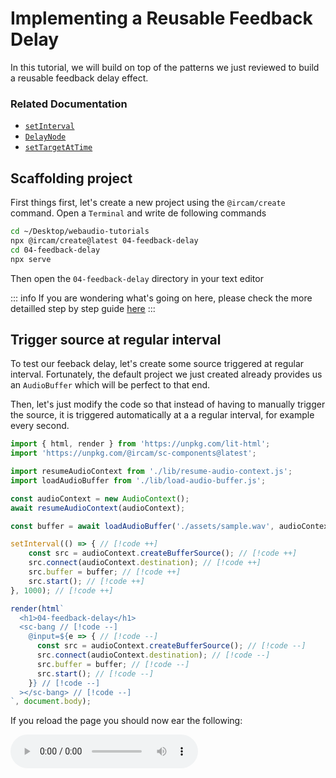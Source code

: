 <script setup>
import { withBase } from 'vitepress'
</script>

# Implementing a Reusable Feedback Delay

In this tutorial, we will build on top of the patterns we just reviewed to build a reusable feedback delay effect.

### Related Documentation

- [`setInterval`](https://developer.mozilla.org/docs/Web/API/setInterval)
- [`DelayNode`](https://developer.mozilla.org/docs/Web/API/DelayNode)
- [`setTargetAtTime`](https://developer.mozilla.org/docs/Web/API/AudioParam/setTargetAtTime) 

## Scaffolding project

First things first, let's create a new project using the `@ircam/create` command. Open a `Terminal` and write de following commands

```sh
cd ~/Desktop/webaudio-tutorials
npx @ircam/create@latest 04-feedback-delay
cd 04-feedback-delay
npx serve
```

Then open the `04-feedback-delay` directory in your text editor

::: info
If you are wondering what's going on here, please check the more detailled step by step guide [here](./amplitude-modulation-synthesis.html#scaffold-the-project-automatically)
:::

## Trigger source at regular interval

To test our feeback delay, let's create some source triggered at regular interval. Fortunately, the default project we just created already provides us an `AudioBuffer` which will be perfect to that end.

Then, let's just modify the code so that instead of having to manually trigger the source, it is triggered automatically at a a regular interval, for example every second.

```js
import { html, render } from 'https://unpkg.com/lit-html';
import 'https://unpkg.com/@ircam/sc-components@latest';

import resumeAudioContext from './lib/resume-audio-context.js';
import loadAudioBuffer from './lib/load-audio-buffer.js';

const audioContext = new AudioContext();
await resumeAudioContext(audioContext);

const buffer = await loadAudioBuffer('./assets/sample.wav', audioContext.sampleRate);

setInterval(() => { // [!code ++]
    const src = audioContext.createBufferSource(); // [!code ++]
    src.connect(audioContext.destination); // [!code ++]
    src.buffer = buffer; // [!code ++]
    src.start(); // [!code ++]
}, 1000); // [!code ++]

render(html`
  <h1>04-feedback-delay</h1>
  <sc-bang // [!code --]
    @input=${e => { // [!code --]
      const src = audioContext.createBufferSource(); // [!code --]
      src.connect(audioContext.destination); // [!code --]
      src.buffer = buffer; // [!code --]
      src.start(); // [!code --]
    }} // [!code --]
  ></sc-bang> // [!code --]
`, document.body);
```

If you reload the page you should now ear the following:

<audio controls loop :src="withBase('/static-assets/feedback-delay-trigger.m4a')" />

## Create a module for the FeedbackDelay class

To implement our `FeedbackDelay`, we will create a new module that we will import into our `main.js` file. Create a new file called `FeedbackDelay.js` inside the `lib` directory:

```md {4}
04-feedback-delay
├── assets              
├── lib                 
│   ├── FeedbackDelay.js
│   ├── load-audio-buffer.js
│   └── resume-audio-context.js
├── index.html
├── main.js
├── README.md
└── styles.css
``` 

And write the basic structure of the class and export it as default export:

```js
// ./lib/FeedbackDelay.js
class FeedbackDelay {
  constructor() {
    console.log('FeedbackDelay created!');
  }
}

export default FeedbackDelay;
```

Then, let's import our newly created `FeedbackDelay` class into the `main.js` file and create a new instance to check that everything works as expected:

```js {4,10}
// main.js
import resumeAudioContext from './lib/resume-audio-context.js';
import loadAudioBuffer from './lib/load-audio-buffer.js';
import FeedbackDelay from './lib/FeedbackDelay.js';

const audioContext = new AudioContext();
await resumeAudioContext(audioContext);

const buffer = await loadAudioBuffer('./assets/sample.wav', audioContext.sampleRate);
const delay = new FeedbackDelay();
```

If you reload the page, you should see the log appear from the `FeedbackDelay` constructor in the console:

![instance-created](../assets/feedback-delay/instance-created.png)

Before going into the implementation of the actual audio graph of the delay, we can already see an issue with our code. Our feedback delay will very probably have to create some nodes to process the audio stream, but our `AudioContext` only lives in the `main.js` "context".

Let's just fix that by passing our resumed `AudioContext` to the `FeedbackDelay` when we instantiate it. And while we are here, let's pass it also an object as second argument that will allow us to configure it later:

```js
// main.js
const delay = new FeedbackDelay(); // [!code --]
const delay = new FeedbackDelay(audioContext, {}); // [!code ++]
```

```js
// ./lib/FeedbackDelay.js
class FeedbackDelay {
  constructor() //[!code --]
  constructor(audioContext, options = {}) //[!code ++]
  { 
    console.log('FeedbackDelay created!'); // [!code --]
    // store the audioContext instance inside the FeedbackDelay instance // [!code ++]
    this.audioContext = audioContext; // [!code ++]
    // prepare logic for handling configuration options // [!code ++]
    this.options = Object.assign({}, options); // [!code ++]
  }
}
```

## Connecting to the audio graph

So far so good, we have our `FeedbackDelay` instance created, but it is not yet inserted into our audio graph. Indeed, for now our `AudioBufferSourceNode` is directly connected to the `destination`, while we would like to connect it to our delay, which itself should be connected to the destination, such as:

![graph-outer](../assets/feedback-delay/graph-outer.png)

As our `FeedbackDelay` is not a full featured native `AudioNode`, let's consider it will expose two `AudioNode` attributes, which we will be called `input` and `output`, to which native `AudioNode` can connect, or on which they can be connected.

So, let's start by modifying our `main.js` file to insert our feedback delay between the source and the destination:

```js
const buffer = await loadAudioBuffer('./assets/sample.wav', audioContext.sampleRate);
const delay = new FeedbackDelay(audioContext, {});
delay.output.connect(audioContext.destination); // [!code ++]

setInterval(() => {
    const src = audioContext.createBufferSource();
    src.connect(audioContext.destination); // [!code --]
    src.connect(delay.input); // [!code ++]
    src.buffer = buffer;
    src.start();
}, 1000);
```

Of course if you try to reload now, you will run into the following error

```
Uncaught TypeError: Cannot read properties of undefined (reading 'connect')
```

Indeed, the line:

```js
// main.js
delay.output.connect(audioContext.destination);
```` 

tries to call some `connect` method on something that is not defined into our `FeedbackDelay` class. So let's fix this issue, by creating the `input` and `output` nodes of our `FeedbackDelay`:

```js {}
// ./lib/FeedbackDelay.js
class FeedbackDelay {
  constructor(audioContext, options = {}) {
    // store the audioContext instance inside the FeedbackDelay instance
    this.audioContext = audioContext;
    // prepare logic for handling configuration options
    this.options = Object.assign({}, options);

    this.input = this.audioContext.createGain(); // [!code ++]
    this.output = this.audioContext.createGain(); // [!code ++]
  }
}
```

Ok, now that our `FeedbackDelay` expose an `input` and an `output` attribute, which are both `AudioNode`, the code should not complain anymore. Then, if you reload your page, you should see that all errors disappeared. 

But all sound as well... This is because inside our `FeedbackDelay` class the `input` and `output` are not connected together. Let's fix that with implementing our feedback delay for good.

## Implement the internal audio graph

The internal graph of our `FeedbackDelay` will look like the following, with direct connection between the input and output to propagate the direct signal, and branch containing the delay itself with its feedback loop.

![graph-inner](../assets/feedback-delay/graph-inner.png)

Let's thus implement this graph into our `FeedbackDelay` class:

```js {8-10,13-36}
// ./lib/FeedbackDelay.js
class FeedbackDelay {
  constructor(audioContext, options = {}) {
    // store the audioContext instance inside the FeedbackDelay instance
    this.audioContext = audioContext;
    // define default parameter values that can be overriden with options
    this.options = Object.assign({
      preGain: 0.7,
      delayTime: 0.2,
      feedback: 0.8,
    }, options);

    /* Setup audio nodes */
    // input / ouput node
    this.input = this.audioContext.createGain();
    this.output = this.audioContext.createGain();
    // feedback loop nodes
    this.preGain = this.audioContext.createGain();
    this.preGain.gain.value = this.options.preGain;
    
    this.delay = this.audioContext.createDelay(1); // "1" is the maximum delay time
    this.delay.delayTime.value = this.options.delayTime;

    this.feedback = this.audioContext.createGain();
    this.feedback.gain.value = this.options.feedback;

    /* Setup connections */
    // direct signal
    this.input.connect(this.output);
    // direct delay line
    this.input.connect(this.preGain);
    this.preGain.connect(this.delay);
    this.delay.connect(this.output);
    // feedback loop
    this.delay.connect(this.feedback);
    this.feedback.connect(this.delay);
  }
}

export default FeedbackDelay;
```

Tada! I you reload now, you will be able to ear the feedback delay line in action:

<audio controls loop :src="withBase('/static-assets/feedback-delay-full.m4a')" />

::: info
You can hear that the overlap between the delay line and a new triggering of a source is not very clean, while it should be as we trigger a new sound every 1s and our `delayTime` is 0.2s. This is due to how we trigger our source. Indeed using `setInterval` as we did in first step is generally not a good idea in audio applications as this timer is not precise enough. In the next tutorials we will learn how to overcome such timing issues.
:::

## User interface

Before concluding this tutorial, let's add some graphical user interface (GUI) to control our feedback delay parameters. First, we will define new methods in our `FeedbackDelay` class to hide the internals from the main code:

```js {7-23}
// ./lib/FeedbackDelay.js
class FeedbackDelay {
  constructor(audioContext, options = {}) {
    // ...
  }

  setPreGain(value) {
    const timeConstant = 0.01;
    const currentTime = this.audioContext.currentTime;
    this.preGain.gain.setTargetAtTime(value, currentTime, timeConstant);
  }

  setFeedback(value) {
    const timeConstant = 0.01;
    const currentTime = this.audioContext.currentTime;
    this.feedback.gain.setTargetAtTime(value, currentTime, timeConstant);
  }

  setDelayTime(value) {
    const timeConstant = 0.01;
    const currentTime = this.audioContext.currentTime;
    this.delay.delayTime.setTargetAtTime(value, currentTime, timeConstant);
  }
}
```

::: tip
As you can see, this time we used the [`setTargetAtTime`](https://developer.mozilla.org/en-US/docs/Web/API/AudioParam/setTargetAtTime) automation method of the `AudioParam` we want to update. Indeed, using this automation method, instead of `param.value = newValue` as we did until now, will protect us from discontinuities in the computation of the audio signal, preventings all sorts of click and pops.
::: 

Now that everything is ready in our `FeedbackDelay` class, let's just create our user interface:

```js {4-24}
// main.js
render(html`
  <h1>04-feedback-delay</h1>
  <div>
    <sc-text>preGain</sc-text>
    <sc-slider
      value=${delay.options.preGain}
      @input=${e => delay.setPreGain(e.detail.value)}
    ></sc-slider>
  </div>
  <div>
    <sc-text>feedback</sc-text>
    <sc-slider
      value=${delay.options.feedback}
      @input=${e => delay.setFeedback(e.detail.value)}
    ></sc-slider>
  </div>
  <div>
    <sc-text>delayTime</sc-text>
    <sc-slider
      value=${delay.options.delayTime}
      @input=${e => delay.setDelayTime(e.detail.value)}
    ></sc-slider>
  </div>
`, document.body);
```

And done! If you reload your page, you should now see the interface and should be able to play with the parameters of your feedback delay:

![gui](../assets/feedback-delay/gui.png)

## Conclusion

In this tutorial, you have created an abstract and reusable audio effect using JavaScript classes and modules. With such pattern, you can envision reusing this effect in another project very easily by just copy / paste the file and importing it, or even start creating your own library of audio effects!

In the next tutorials, we will focus on how to fix the issue we have seen with innacuracy of the `setInterval` during this tutorial. Properly understand this timing issue and how to fix them is a key element to build more advanced synthesis methods and audio applications.






